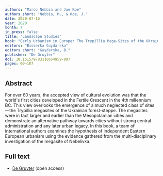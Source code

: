 ```yaml
---
authors: "Marco Nebbia and Joe Roe"
authors_short: "Nebbia, M., & Roe, J."
date: 2020-07-16
year: 2020
month: 7
in_press: false
title: "Landscape Studies"
book: "Early Urbanism in Europe: The Trypillia Mega-Sites of the Ukrainian Forest-Steppe"
editors: "Bisserka Gaydarska"
editors_short: "Gaydarska, B."
publisher: "De Gruyter"
doi: 10.1515/9783110664959-007
pages: 60–107
---
```


## Abstract

For over 60 years, the accepted view of cultural evolution was that the world's first cities developed in the Fertile Crescent in the 4th millennium BC. This view overlooks the emergence of a much neglected class of sites—the Trypillia megasites of the Ukrainian forest-steppe. The megasites were in fact larger and earlier than the Mesopotamian cities and demonstrate an alternative pathway towards cities without strong central administration and any later urban legacy. In this book, a team of international authors examines the hypothesis of independent Eastern European urbanism using the evidence gathered from the multi-disciplinary investigation of the megasite of Nebelivka.

## Full text

* [De Gruyter](https://www.degruyter.com/view/book/9783110664959/10.1515/9783110664959-007.xml) (open access)

